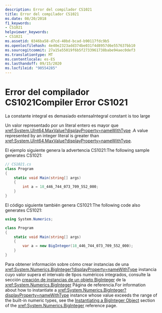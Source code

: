 ```yaml
---
description: Error del compilador CS1021
title: Error del compilador CS1021
ms.date: 08/20/2018
f1_keywords:
- CS1021
helpviewer_keywords:
- CS1021
ms.assetid: 0346ba58-d7cd-40bd-bcad-b90117fdc9b5
ms.openlocfilehash: 4e40e2323add374be031f4d8957d6e557637bb10
ms.sourcegitcommit: 27a15a55019f6b5f2733961738babe94aec0def3
ms.translationtype: MT
ms.contentlocale: es-ES
ms.lasthandoff: 09/15/2020
ms.locfileid: "90554285"
---
```

# <a name="compiler-error-cs1021"></a><span data-ttu-id="2604d-103">Error del compilador CS1021</span><span class="sxs-lookup"><span data-stu-id="2604d-103">Compiler Error CS1021</span></span>

<span data-ttu-id="2604d-104">La constante integral es demasiado extensa</span><span class="sxs-lookup"><span data-stu-id="2604d-104">Integral constant is too large</span></span>  
  
<span data-ttu-id="2604d-105">Un valor representado por un literal entero es mayor que <xref:System.UInt64.MaxValue?displayProperty=nameWithType> .</span><span class="sxs-lookup"><span data-stu-id="2604d-105">A value represented by an integer literal is greater than <xref:System.UInt64.MaxValue?displayProperty=nameWithType>.</span></span>  
  
<span data-ttu-id="2604d-106">El ejemplo siguiente genera la advertencia CS1021:</span><span class="sxs-lookup"><span data-stu-id="2604d-106">The following sample generates CS1021:</span></span>  

```csharp
// CS1021.cs  
class Program
{
    static void Main(string[] args)
    {
        int a = 18_446_744_073_709_552_000;
    }
}  
```

<span data-ttu-id="2604d-107">El código siguiente también genera CS1021:</span><span class="sxs-lookup"><span data-stu-id="2604d-107">The following code also generates CS1021:</span></span>

```csharp
using System.Numerics;

class Program
{
    static void Main(string[] args)
    {
        var a = new BigInteger(18_446_744_073_709_552_000);
    }
}
```

<span data-ttu-id="2604d-108">Para obtener información sobre cómo crear instancias de una <xref:System.Numerics.BigInteger?displayProperty=nameWithType> instancia cuyo valor supera el intervalo de tipos numéricos integrados, consulte la sección [creación de instancias de un objeto BigInteger](/dotnet/api/System.Numerics.BigInteger#instantiating-a-biginteger-object) de la  <xref:System.Numerics.BigInteger> Página de referencia.</span><span class="sxs-lookup"><span data-stu-id="2604d-108">For information about how to instantiate a <xref:System.Numerics.BigInteger?displayProperty=nameWithType> instance whose value exceeds the range of the built-in numeric types, see the [Instantiating a BigInteger Object](/dotnet/api/System.Numerics.BigInteger#instantiating-a-biginteger-object) section of the  <xref:System.Numerics.BigInteger> reference page.</span></span>
